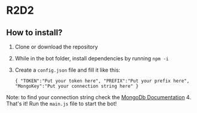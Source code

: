 # R2D2

## How to install?

1. Clone or download the repository
2. While in the bot folder, install dependencies by running `npm -i`
3. Create a `config.json` file and fill it like this:

    `{
      "TOKEN":"Put your token here",
      "PREFIX":"Put your prefix here",
      "MongoKey":"Put your connection string here"
      }`
 
Note: to find your connection string check the [MongoDb Documentation](https://www.mongodb.com/docs/atlas/driver-connection/ "Connect via Your application")
4. That's it! Run the `main.js` file to start the bot!
